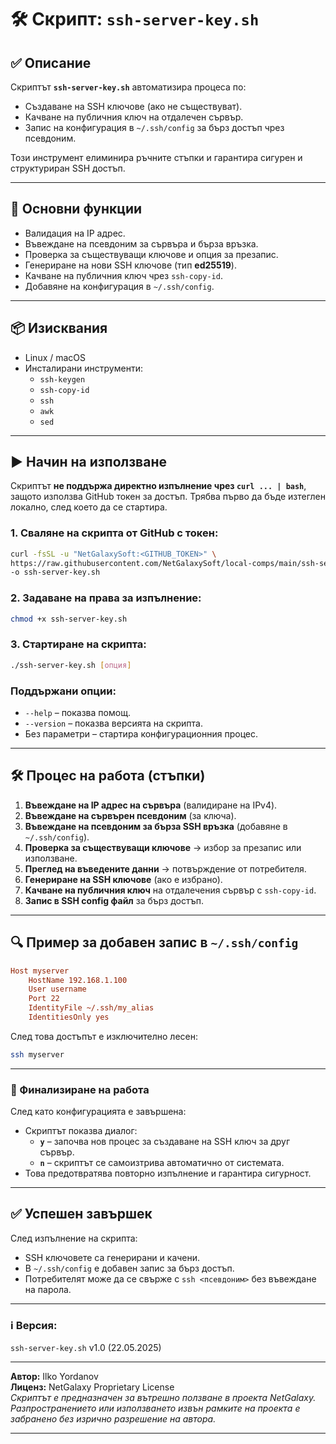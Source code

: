 # 🛠️ Скрипт: `ssh-server-key.sh`

## ✅ Описание
Скриптът **`ssh-server-key.sh`** автоматизира процеса по:
- Създаване на SSH ключове (ако не съществуват).
- Качване на публичния ключ на отдалечен сървър.
- Запис на конфигурация в `~/.ssh/config` за бърз достъп чрез псевдоним.

Този инструмент елиминира ръчните стъпки и гарантира сигурен и структуриран SSH достъп.

---

## 🔑 Основни функции
- Валидация на IP адрес.
- Въвеждане на псевдоним за сървъра и бърза връзка.
- Проверка за съществуващи ключове и опция за презапис.
- Генериране на нови SSH ключове (тип **ed25519**).
- Качване на публичния ключ чрез `ssh-copy-id`.
- Добавяне на конфигурация в `~/.ssh/config`.

---

## 📦 Изисквания
- Linux / macOS
- Инсталирани инструменти:
  - `ssh-keygen`
  - `ssh-copy-id`
  - `ssh`
  - `awk`
  - `sed`

---

## ▶️ Начин на използване

Скриптът **не поддържа директно изпълнение чрез `curl ... | bash`**, защото използва GitHub токен за достъп. Трябва първо да бъде изтеглен локално, след което да се стартира.

### 1. Сваляне на скрипта от GitHub с токен:
```bash
curl -fsSL -u "NetGalaxySoft:<GITHUB_TOKEN>" \
https://raw.githubusercontent.com/NetGalaxySoft/local-comps/main/ssh-server-key.sh \
-o ssh-server-key.sh
```

### 2. Задаване на права за изпълнение:
```bash
chmod +x ssh-server-key.sh
```

### 3. Стартиране на скрипта:
```bash
./ssh-server-key.sh [опция]
```

### Поддържани опции:
- `--help` – показва помощ.
- `--version` – показва версията на скрипта.
- Без параметри – стартира конфигурационния процес.

---

## 🛠️ Процес на работа (стъпки)
1. **Въвеждане на IP адрес на сървъра** (валидиране на IPv4).
2. **Въвеждане на сървърен псевдоним** (за ключа).
3. **Въвеждане на псевдоним за бърза SSH връзка** (добавяне в `~/.ssh/config`).
4. **Проверка за съществуващи ключове** → избор за презапис или използване.
5. **Преглед на въведените данни** → потвърждение от потребителя.
6. **Генериране на SSH ключове** (ако е избрано).
7. **Качване на публичния ключ** на отдалечения сървър с `ssh-copy-id`.
8. **Запис в SSH config файл** за бърз достъп.

---

## 🔍 Пример за добавен запис в `~/.ssh/config`
```ini
Host myserver
    HostName 192.168.1.100
    User username
    Port 22
    IdentityFile ~/.ssh/my_alias
    IdentitiesOnly yes
```

След това достъпът е изключително лесен:
```bash
ssh myserver
```

---

### 🔐 Финализиране на работа
След като конфигурацията е завършена:
- Скриптът показва диалог:
  - **`y`** – започва нов процес за създаване на SSH ключ за друг сървър.
  - **`n`** – скриптът се самоизтрива автоматично от системата.
- Това предотвратява повторно изпълнение и гарантира сигурност.

---

## ✅ Успешен завършек
След изпълнение на скрипта:
- SSH ключовете са генерирани и качени.
- В `~/.ssh/config` е добавен запис за бърз достъп.
- Потребителят може да се свърже с `ssh <псевдоним>` без въвеждане на парола.

---

### ℹ️ Версия:
`ssh-server-key.sh` v1.0 (22.05.2025)

---

**Автор:** Ilko Yordanov  
**Лиценз:** NetGalaxy Proprietary License  
*Скриптът е предназначен за вътрешно ползване в проекта NetGalaxy. Разпространението или използването извън рамките на проекта е забранено без изрично разрешение на автора.*

---
